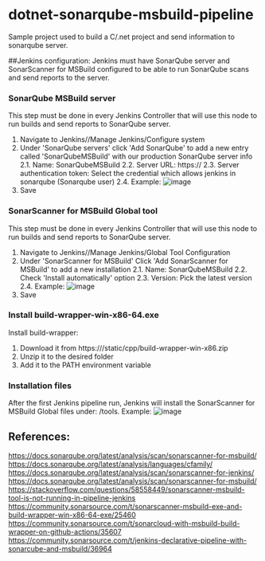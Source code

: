 # dotnet-sonarqube-msbuild-pipeline
Sample project used to build a C/.net project and send information to sonarqube server.


##Jenkins configuration:
Jenkins must have SonarQube server and SonarScanner for MSBuild configured to be able to run SonarQube scans and send reports to the server.


### SonarQube MSBuild server
This step must be done in every Jenkins Controller that will use this node to run builds and send reports to SonarQube server.

1. Navigate to Jenkins/<Controller>/Manage Jenkins/Configure system
2. Under 'SonarQube servers' click 'Add SonarQube' to add a new entry called 'SonarQubeMSBuild' with our production SonarQube server info
2.1. Name: SonarQubeMSBuild
2.2. Server URL: https://<Sonar server URL>
2.3. Server authentication token: Select the credential which allows jenkins in sonarqube (Sonarqube user)
2.4. Example: ![image](https://user-images.githubusercontent.com/1898233/184916494-cfd9611e-ffcd-4fcb-a4c8-d2c1935597d8.png)
3. Save


### SonarScanner for MSBuild Global tool
This step must be done in every Jenkins Controller that will use this node to run builds and send reports to SonarQube server.

1. Navigate to Jenkins/<Controller>/Manage Jenkins/Global Tool Configuration
2. Under 'SonarScanner for MSBuild' Click 'Add SonarScanner for MSBuild' to add a new installation
2.1. Name: SonarQubeMSBuild
2.2. Check 'Install automatically' option
2.3. Version: Pick the latest version
2.4. Example: ![image](https://user-images.githubusercontent.com/1898233/184916655-6c9206c9-6b68-4fd7-a59e-81a12b728582.png)
3. Save


### Install build-wrapper-win-x86-64.exe
Install build-wrapper:
1. Download it from https://<SonarQube Server URL>/static/cpp/build-wrapper-win-x86.zip
2. Unzip it to the desired folder
3. Add it to the PATH environment variable


### Installation files
After the first Jenkins pipeline run, Jenkins will install the SonarScanner for MSBuild Global files under: <Jenkins installation>/tools.
Example: ![image](https://user-images.githubusercontent.com/1898233/184917273-b0363b07-de6f-4603-af2e-2c3fa068ac94.png)


## References:
https://docs.sonarqube.org/latest/analysis/scan/sonarscanner-for-msbuild/
https://docs.sonarqube.org/latest/analysis/languages/cfamily/
https://docs.sonarqube.org/latest/analysis/scan/sonarscanner-for-jenkins/
https://docs.sonarqube.org/latest/analysis/scan/sonarscanner-for-msbuild/ 
https://stackoverflow.com/questions/58558449/sonarscanner-msbuild-tool-is-not-running-in-pipeline-jenkins
https://community.sonarsource.com/t/sonarscanner-msbuild-exe-and-build-wrapper-win-x86-64-exe/25460
https://community.sonarsource.com/t/sonarcloud-with-msbuild-build-wrapper-on-github-actions/35607
https://community.sonarsource.com/t/jenkins-declarative-pipeline-with-sonarcube-and-msbuild/36964
